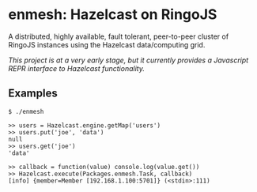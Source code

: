 # enmesh: Hazelcast on RingoJS

A distributed, highly available, fault tolerant, peer-to-peer cluster of RingoJS instances using the Hazelcast data/computing grid.

_This project is at a very early stage, but it currently provides a Javascript REPR interface to Hazelcast functionality._

## Examples

    $ ./enmesh
    
    >> users = Hazelcast.engine.getMap('users')
    >> users.put('joe', 'data')
    null
    >> users.get('joe')
    'data'
    
    >> callback = function(value) console.log(value.get())
    >> Hazelcast.execute(Packages.enmesh.Task, callback)
    [info] {member=Member [192.168.1.100:5701]} (<stdin>:111)
